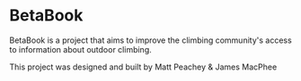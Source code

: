 # BetaBook
BetaBook is a project that aims to improve the climbing community's access to information about outdoor climbing.

This project was designed and built by Matt Peachey & James MacPhee
